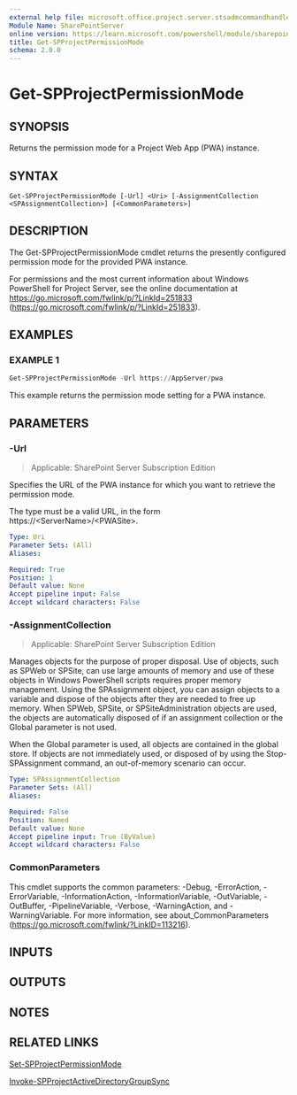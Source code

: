 ```yaml
---
external help file: microsoft.office.project.server.stsadmcommandhandler.dll-help.xml
Module Name: SharePointServer
online version: https://learn.microsoft.com/powershell/module/sharepoint-server/get-spprojectpermissionmode
title: Get-SPProjectPermissionMode
schema: 2.0.0
---
```


# Get-SPProjectPermissionMode

## SYNOPSIS
Returns the permission mode for a Project Web App (PWA) instance.

## SYNTAX

```
Get-SPProjectPermissionMode [-Url] <Uri> [-AssignmentCollection <SPAssignmentCollection>] [<CommonParameters>]
```

## DESCRIPTION
The Get-SPProjectPermissionMode cmdlet returns the presently configured permission mode for the provided PWA instance.

For permissions and the most current information about Windows PowerShell for Project Server, see the online documentation at https://go.microsoft.com/fwlink/p/?LinkId=251833 (https://go.microsoft.com/fwlink/p/?LinkId=251833).

## EXAMPLES

### EXAMPLE 1
```powershell
Get-SPProjectPermissionMode -Url https://AppServer/pwa
```

This example returns the permission mode setting for a PWA instance.

## PARAMETERS

### -Url

> Applicable: SharePoint Server Subscription Edition

Specifies the URL of the PWA instance for which you want to retrieve the permission mode.

The type must be a valid URL, in the form https://\<ServerName\>/\<PWASite\>.

```yaml
Type: Uri
Parameter Sets: (All)
Aliases:

Required: True
Position: 1
Default value: None
Accept pipeline input: False
Accept wildcard characters: False
```

### -AssignmentCollection

> Applicable: SharePoint Server Subscription Edition

Manages objects for the purpose of proper disposal.
Use of objects, such as SPWeb or SPSite, can use large amounts of memory and use of these objects in Windows PowerShell scripts requires proper memory management.
Using the SPAssignment object, you can assign objects to a variable and dispose of the objects after they are needed to free up memory.
When SPWeb, SPSite, or SPSiteAdministration objects are used, the objects are automatically disposed of if an assignment collection or the Global parameter is not used.

When the Global parameter is used, all objects are contained in the global store.
If objects are not immediately used, or disposed of by using the Stop-SPAssignment command, an out-of-memory scenario can occur.

```yaml
Type: SPAssignmentCollection
Parameter Sets: (All)
Aliases:

Required: False
Position: Named
Default value: None
Accept pipeline input: True (ByValue)
Accept wildcard characters: False
```

### CommonParameters
This cmdlet supports the common parameters: -Debug, -ErrorAction, -ErrorVariable, -InformationAction, -InformationVariable, -OutVariable, -OutBuffer, -PipelineVariable, -Verbose, -WarningAction, and -WarningVariable. For more information, see about_CommonParameters (https://go.microsoft.com/fwlink/?LinkID=113216).

## INPUTS

## OUTPUTS

## NOTES

## RELATED LINKS

[Set-SPProjectPermissionMode](Set-SPProjectPermissionMode.md)

[Invoke-SPProjectActiveDirectoryGroupSync](Invoke-SPProjectActiveDirectoryGroupSync.md)
